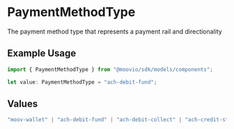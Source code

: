 # PaymentMethodType

The payment method type that represents a payment rail and directionality

## Example Usage

```typescript
import { PaymentMethodType } from "@moovio/sdk/models/components";

let value: PaymentMethodType = "ach-debit-fund";
```

## Values

```typescript
"moov-wallet" | "ach-debit-fund" | "ach-debit-collect" | "ach-credit-standard" | "ach-credit-same-day" | "rtp-credit" | "card-payment" | "push-to-card" | "pull-from-card" | "apple-pay"
```